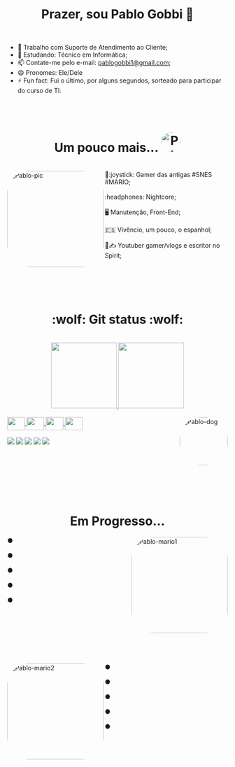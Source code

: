 <h1 align="center"> Prazer, sou Pablo Gobbi 🤖 </h1><br>

- 🔭 Trabalho com Suporte de Atendimento ao Cliente;
- 🌱 Estudando: Técnico em Informática;
- 📫 Contate-me pelo e-mail: pablogobbi1@gmail.com;
- 😄 Pronomes: Ele/Dele
- ⚡ Fun fact: Fui o último, por alguns segundos, sorteado para participar do curso de TI.

<br>
  <br>
  
  <h1 align="center"> Um pouco mais... <img  alt="Pablo-book" height="45" style="border-radius:50px;" src="https://media.giphy.com/media/1TgECF0mNVirC/giphy.gif"> </h1><br>
  
  
  
  <div>
  <img align="left" alt="Pablo-pic" height="220" style="border-radius:50px;" src="https://share-cdn.picrew.me/shareImg/org/202202/338224_7xfF5vbB.png">
    </div>
  <div style>
  💜:joystick: Gamer das antigas #SNES #MARIO;
    <br><br>
  :headphones: Nightcore;
    <br><br>
  🖥️ Manutenção, Front-End;
    <br><br>
  🇪🇸 Vivêncio, um pouco, o espanhol;
    <br><br>
 🎥✍ Youtuber gamer/vlogs e escritor no Spirit;
  
  
  <br><br><br><br>
  <h1 align="center"> 
  :wolf: Git status :wolf:
  
  </h1><br>
  
<div align="center">
  <a href="https://github.com/Pablo-Gobbi">
  <img height="150"  src="https://github-readme-stats.vercel.app/api?username=Pablo-Gobbi&show_icons=true&theme=radical&include_all_commits=true&count_private=true"/>
  <img height="150"  src="https://github-readme-stats.vercel.app/api/top-langs/?username=Pablo-Gobbi&layout=compact&langs_count=7&theme=radical"/>
</div>
  
  <div style="display: inline_block"><br>
  <img align="center" alt="" height="30" width="40" src="https://cdn.jsdelivr.net/gh/devicons/devicon/icons/html5/html5-original.svg">
  <img align="center" alt="" height="30" width="40" src="https://cdn.jsdelivr.net/gh/devicons/devicon/icons/css3/css3-original.svg">
  <img align="center" alt="" height="30" width="40" src="https://cdn.jsdelivr.net/gh/devicons/devicon/icons/dart/dart-original.svg" />
  <img align="center" alt="" height="30" width="40" src="https://cdn.jsdelivr.net/gh/devicons/devicon/icons/flutter/flutter-original.svg" />
    <img align="right" alt="Pablo-dog" height="110" style="border-radius:50px;" src="https://media.giphy.com/media/3o7abAHdYvZdBNnGZq/giphy.gif">
  </div><br>
  
  <div>
  <a href = "mailto:pablogobbi1@gmail.com"><img src="https://img.shields.io/badge/-Gmail-%23333?style=for-the-badge&logo=gmail&logoColor=white" target="_blank"></a>
  <a href="https://www.instagram.com/pablaogob/" target="_blank"><img src="https://img.shields.io/badge/-Instagram-%23E4405F?style=for-the-badge&logo=instagram&logoColor=white" target="_blank"></a>
  <a href="https://www.linkedin.com/in/pablo-gobbi/" target="_blank"><img src="https://img.shields.io/badge/-LinkedIn-%230077B5?style=for-the-badge&logo=linkedin&logoColor=white" target="_blank"></a> 
  <a href="https://www.youtube.com/channel/UCGdvXJY_evJ6-gTJ3zskPwQ" target="_blank"><img src="https://img.shields.io/badge/YouTube-FF0000?style=for-the-badge&logo=youtube&logoColor=white" target="_blank"></a> 
    <a href="" target="_blank"><img src="https://img.shields.io/badge/Steam-000000?style=for-the-badge&logo=steam&logoColor=white" target="_blank"></a>
    
 
  </div>
  
  
   
  <br><br><br>
    <br><br><br>
 
  
  <h1 align="center"> Em Progresso... </h1>
  
  <img align="right" alt="Pablo-mario1" height="220" style="border-radius:50px;" src="https://i.pinimg.com/originals/42/c8/e7/42c8e72c6db1985ac6b67148fb507958.gif">
  ●
    <br><br>
  ●
    <br><br>
  ●
    <br><br>
  ●
    <br><br>
  ●
  <br><br><br>
      <br><br><br>
      <br><br><br>
    
  <img align="left" alt="Pablo-mario2" height="220" style="border-radius:50px;" src="https://i.pinimg.com/originals/6e/8f/12/6e8f1226d97e436e05aed03dfc8b9b34.gif">
  ●
    <br><br>
  ●
    <br><br>
  ●
    <br><br>
  ●
    <br><br>
  ●
  
  
